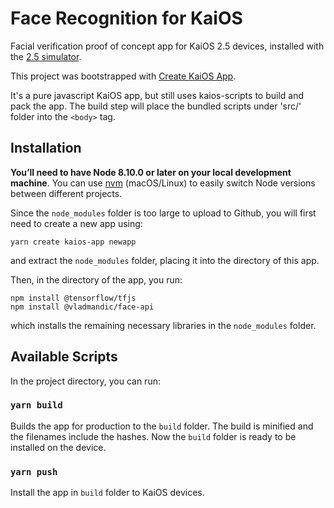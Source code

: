 # Face Recognition for KaiOS

Facial verification proof of concept app for KaiOS 2.5 devices, installed with the [2.5 simulator](https://developer.kaiostech.com/docs/getting-started/env-setup/simulator).

This project was bootstrapped with [Create KaiOS App](https://github.com/jzhangs/create-kaios-app).

It's a pure javascript KaiOS app, but still uses kaios-scripts to build and pack the app. The build step will place the bundled scripts under 'src/' folder into the `<body>` tag.

## Installation

**You’ll need to have Node 8.10.0 or later on your local development machine**. You can use [nvm](https://github.com/creationix/nvm#installation) (macOS/Linux) to easily switch Node versions between different projects.

Since the `node_modules` folder is too large to upload to Github, you will first need to create a new app using:

```
yarn create kaios-app newapp
```
and extract the `node_modules` folder, placing it into the directory of this app.

Then, in the directory of the app, you run:
```
npm install @tensorflow/tfjs
npm install @vladmandic/face-api
```
which installs the remaining necessary libraries in the `node_modules` folder.

## Available Scripts

In the project directory, you can run:

### `yarn build`

Builds the app for production to the `build` folder. The build is minified and the filenames include the hashes. Now the `build` folder is ready to be installed on the device.

### `yarn push`

Install the app in `build` folder to KaiOS devices.
